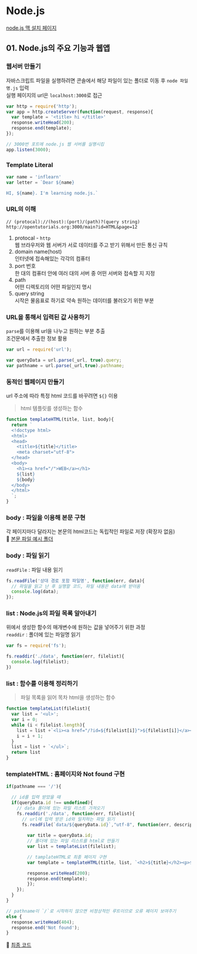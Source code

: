 # Node.js
[node.js 맥 설치 페이지](https://nodejs.org/en/)

## 01. Node.js의 주요 기능과 웹앱
### 웹서버 만들기
자바스크립트 파일을 실행하려면 콘솔에서 해당 파일이 있는 폴더로 이동 후 `node 파일명.js` 입력  
실행 페이지의 url은 `localhost:3000`로 접근
```js
var http = require('http');
var app = http.createServer(function(request, response){
  var template = '<title> hi </title>'
  response.writeHead(200);
  response.end(template);
});

// 3000번 포트에 node.js 웹 서버를 실행시킴
app.listen(3000);

```

### Template Literal
```js
var name = 'inflearn'
var letter = `Dear ${name}

HI, ${name}. I'm learning node.js.`
```

### URL의 이해
```
// (protocal)://(host):(port)/(path)?(query string)
http://opentutorials.org:3000/main?id=HTML&page=12
```
1. protocal - `http`  
웹 브라우저와 웹 서버가 서로 데이터를 주고 받기 위해서 만든 통신 규칙
2. domain name(host)  
인터넷에 접속해있는 각각의 컴퓨터
3. port 번호  
한 대의 컴퓨터 안에 여러 대의 서버 중 어떤 서버와 접속할 지 지정
4. path  
어떤 디렉토리의 어떤 파일인지 명시
5. query string  
시작은 물음표로 하기로 약속
원하는 데이터를 불러오기 위한 부분

### URL을 통해서 입력된 값 사용하기
`parse`를 이용해 url을 나누고 원하는 부분 추출  
조건문에서 추출한 정보 활용
```js
var url = require('url');

var queryData = url.parse(_url, true).query;
var pathname = url.parse(_url,true).pathname;
```

### 동적인 웹페이지 만들기
url 주소에 따라 특정 html 코드를 바꾸려면 `${}` 이용
> html 템플릿를 생성하는 함수 
```js
function templateHTML(title, list, body){
  return `
  <!doctype html>
  <html>
  <head>
    <title>${title}</title>
    <meta charset="utf-8">
  </head>
  <body>
    <h1><a href="/">WEB</a></h1>
    ${list}
    ${body}
  </body>
  </html>  
  `;
}
```

### body : 파일을 이용해 본문 구현
각 페이지마다 달라지는 본문의 html코드는 독립적인 파일로 저장 (확장자 없음)  
📎 [본문 파일 예시 폴더](https://github.com/jjungyujin/TIL/blob/main/node_js/data)

### body : 파일 읽기
`readFile` : 파일 내용 읽기
```js
fs.readFile('상대 경로 포함 파일명', function(err, data){
  // 파일을 읽고 난 후 실행할 코드, 파일 내용은 data에 받아옴
  console.log(data);
});
```

### list : Node.js의 파일 목록 알아내기
위에서 생성한 함수의 매개변수에 원하는 값을 넣어주기 위한 과정  
`readdir` : 폴더에 있는 파일명 읽기  

```js
var fs = require('fs');

fs.readdir('./data', function(err, filelist){
  console.log(filelist);
})
```

### list : 함수를 이용해 정리하기
> 파일 목록을 읽어 목차 html을 생성하는 함수
```js
function templateList(filelist){
  var list = '<ul>';
  var i = 0;
  while (i < filelist.length){
    list = list +`<li><a href="/?id=${filelist[i]}">${filelist[i]}</a></li>`;
    i = i + 1;
  }
  list = list + `</ul>`;
  return list
}
```

### templateHTML : 홈페이지와 Not found 구현
```js
if(pathname === '/'){

  // id를 입력 받았을 때
  if(queryData.id !== undefined){
    // data 폴더에 있는 파일 리스트 가져오기
    fs.readdir('./data', function(err, filelist){
      // url에 입력 받은 id와 일치하는 파일 읽기
      fs.readFile(`data/${queryData.id}`,"utf-8", function(err, description){
        
        var title = queryData.id;
        // 폴더에 있는 파일 리스트를 html로 만들기
        var list = templateList(filelist);

        // tamplateHTML로 최종 페이지 구현
        var template = templateHTML(title, list, `<h2>${title}</h2><p>${description}</p>`);

        response.writeHead(200);
        response.end(template);
        });
    });
  }
}

// pathname이 `/`로 시작하지 않으면 비정상적인 루트이므로 오류 페이지 보여주기
else {
  response.writeHead(404);
  response.end('Not found');
}
```

📎 [최종 코드](https://github.com/jjungyujin/TIL/blob/main/node_js/main.js)
